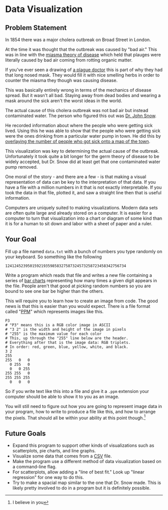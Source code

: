 # Data Visualization

## Problem Statement

In 1854 there was a major cholera outbreak on Broad Street in London.

At the time it was thought that the outbreak was caused by "bad air."
This was in line with the [miasma theory of disease](https://en.wikipedia.org/wiki/Miasma_theory)
which held that plauges were literally caused by bad air coming from rotting
organic matter.

If you've ever seen a drawing of [a plague doctor](https://en.wikipedia.org/wiki/Plague_doctor)
this is part of why they had that long nosed mask. They would fill it with nice smelling herbs
in order to counter the miasma they though was causing disease.

This was basically entirely wrong in terms of the mechanics of disease spread. But it wasn't all bad. Staying
away from dead bodies and wearing a mask around the sick aren't the worst ideas in the world.

The actual cause of this cholera outbreak was not bad air but instead contaminated water.
The person who figured this out was [Dr. John Snow](https://pmc.ncbi.nlm.nih.gov/articles/PMC11416802/).

He recorded information about where the people who were getting sick lived. Using this he was able to
show that the people who were getting sick were the ones drinking from a particular water pump
in town. He did this by [overlaying the number of people who got sick onto a map of the town](https://cdn.ncbi.nlm.nih.gov/pmc/blobs/917c/11416802/c06be2237467/cureus-0016-00000067602-i02.jpg).

This visualization was key to determining the actual cause of the outbreak. Unfortunately it took quite
a bit longer for the germ theory of disease to be widely accepted, but Dr. Snow did at least get that
one contaminated water pump removed.

One moral of the story - and there are a few - is that making a visual representation of
data can be key to the interpretation of that data. If you have a file with a million
numbers in it that is not exactly interpretable. If you took the data in that file,
plotted it, and saw a straight line then that is useful information.

Computers are uniquely suited to making visualizations. Modern data sets
are often quite large and already stored on a computer. It is easier for a computer
to turn that visualization into a chart or diagram of some kind than it is
for a human to sit down and labor with a sheet of paper and a ruler. 

## Your Goal


Fill up a file named `data.txt` with a bunch of numbers you type randomly on your keyboard. So something like the following

```
124124523950159219359858327587324573258723458342756734
```


Write a program which reads that file and writes a new file containing a series of [bar charts](https://en.wikipedia.org/wiki/Bar_chart) representing how many times a given digit appears in the file. People aren't that good at picking random numbers so you are bound to
see one bar be higher than the others.


This will require you to learn how to create an image from code. The good news is that this is easier than
you would expect. There is a file format called "[PPM](https://en.wikipedia.org/wiki/Netpbm)" which represents images like this.

```
P3
# "P3" means this is a RGB color image in ASCII
# "3 2" is the width and height of the image in pixels
# "255" is the maximum value for each color
# This, up through the "255" line below are the header.
# Everything after that is the image data: RGB triplets.
# In order: red, green, blue, yellow, white, and black.
3 2
255
255   0   0
  0 255   0
  0   0 255
255 255   0
255 255 255
  0   0   0
```

So if you write text like this into a file and give it a `.ppm` extension your computer should be
able to show it to you as an image.

You will still need to figure out how you are going to represent image data in your program,
how to write to produce a file like this, and how to arrange the pixels. That should all be within your
ability at this point though.[^believe]

## Future Goals

* Expand this program to support other kinds of visualizations such as scatterplots, pie charts, and line graphs.
* Visualize some data that comes from a [CSV](https://en.wikipedia.org/wiki/Comma-separated_values) file.
* Make the program use a different method of data visualization based on a command-line flag.
* For scatterplots, allow adding a "line of best fit." Look up "linear regression" for one way to do this.
* Try to make a spacial map similar to the one that Dr. Snow made. This is likely pretty involved to do
in a program but it is definitely possible.

[^believe]: I believe in you